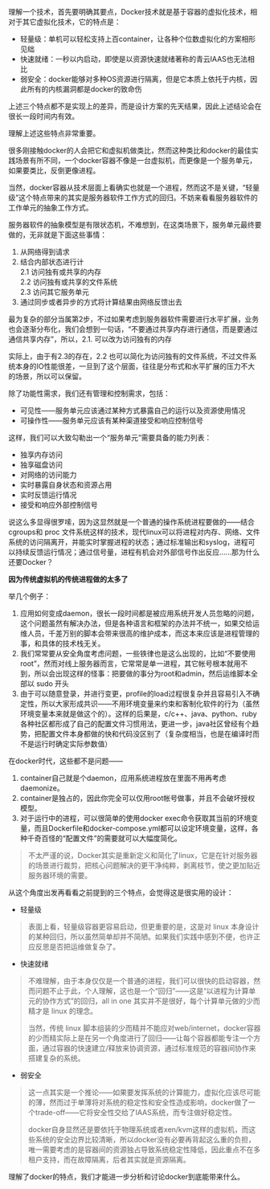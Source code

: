 理解一个技术，首先要明确其要点，Docker技术就是基于容器的虚拟化技术，相对于其它虚拟化技术，它的特点是：

 * 轻量级：单机可以轻松支持上百container，让各种个位数虚拟化的方案相形见绌
 * 快速就绪：一秒以内启动，即使是以资源快速就绪著称的青云IAAS也无法相比
 * 弱安全：docker能够对多种OS资源进行隔离，但是它本质上依托于内核，因此所有的内核漏洞都是docker的致命伤

上述三个特点都不是实现上的差异，而是设计方案的先天结果，因此上述结论会在很长一段时间内有效。

理解上述这些特点非常重要。

很多刚接触docker的人会把它和虚拟机做类比，然而这种类比和docker的最佳实践场景有所不同，一个docker容器不像是一台虚拟机，而更像是一个服务单元，如果要类比，反倒更像进程。

当然，docker容器从技术层面上看确实也就是一个进程，然而这不是关键，“轻量级”这个特点带来的其实是服务器软件工作方式的回归。不妨来看看服务器软件的工作单元的抽象工作方式。

服务器软件的抽象模型是有限状态机，不难想到，在这类场景下，服务单元最终要做的，无非就是下面这些事情：

  1. 从网络得到请求
  2. 结合内部状态进行计  
    2.1 访问独有或共享的内存  
    2.2 访问独有或共享的文件系统  
    2.3 访问其它服务单元
  3. 通过同步或者异步的方式将计算结果由网络反馈出去

最为复杂的部分当属第2步，不过如果考虑到服务器软件需要进行水平扩展，业务也会逐渐分布化，我们会想到一句话，“不要通过共享内存进行通信，而是要通过通信共享内存”，所以，2.1. 可以改为访问独有的内存

实际上，由于有2.3的存在，2.2 也可以简化为访问独有的文件系统，不过文件系统本身的IO性能很差，一旦到了这个层面，往往是分布式和水平扩展的压力不大的场景，所以可以保留。

除了功能性需求，我们还有管理和控制需求，包括：

* 可见性——服务单元应该通过某种方式暴露自己的运行以及资源使用情况
* 可操作性——服务单元应该有某种渠道接受和响应控制信号

这样，我们可以大致勾勒出一个“服务单元”需要具备的能力列表：

* 独享内存访问
* 独享磁盘访问
* 对网络的访问能力
* 实时暴露自身状态和资源占用
* 实时反馈运行情况
* 接受和响应外部控制信号

说这么多显得很罗嗦，因为这显然就是一个普通的操作系统进程要做的——结合cgroups和 proc 文件系统这样的技术，现代linux可以将进程对内存、网络、文件系统的访问隔离开，并能实时掌握进程的状态；通过标准输出和syslog，进程可以持续反馈运行情况；通过信号量，进程有机会对外部信号作出反应......那为什么还要Docker？

**因为传统虚拟机的传统进程做的太多了**

举几个例子：

1. 应用如何变成daemon，很长一段时间都是被应用系统开发人员忽略的问题，这个问题虽然有解决办法，但是各种语言和框架的办法并不统一，如果交给运维人员，千差万别的脚本会带来很高的维护成本，而这本来应该是进程管理的事，和具体的技术栈无关。
2. 我们常常要从安全角度考虑问题，一些铁律也是这么出现的，比如“不要使用root”，然而对线上服务器而言，它常常是单一进程，其它帐号根本就用不到，所以会出现这样的怪事：把要做的事分为root和admin，然后运维脚本全部以 sudo 开头
3. 由于可以随意登录，并进行变更，profile的load过程很复杂并且容易引入不确定性，所以大家形成共识——不用环境变量来约束和客制化软件的行为（虽然环境变量本来就是做这个的）。这样的后果是，c/c++、java、python、ruby各种社区都形成了自己的配置文件习惯用法，更进一步，java社区曾经有个趋势，把配置文件本身都做的快和代码没区别了（复杂度相当，也是在编译时而不是运行时确定实际参数值）

在docker时代，这些都不是问题——

1. container自己就是个daemon，应用系统进程放在里面不用再考虑daemonize。
2. container是独占的，因此你完全可以仅用root帐号做事，并且不会破坏授权模型。
3. 对于运行中的进程，可以很简单的使用docker exec命令获取其当前的环境变量，而且Dockerfile和docker-compose.yml都可以设定环境变量，这样，各种千奇百怪的“配置文件”的需要就可以大幅度简化。

> 不太严谨的说，Docker其实是重新定义和简化了linux，它是在针对服务器的场景进行裁剪，把核心问题解决的更干净纯粹，剥离枝节，使之更加贴近服务器环境的需要。

从这个角度出发再看看之前提到的三个特点，会觉得这是很实用的设计：

* 轻量级
> 表面上看，轻量级容器更容易启动，但更重要的是，这是对 linux 本身设计的某种回归，所以虽然简单却并不简陋。如果我们实践中感到不便，也许正应反思是否把运维做复杂了。

* 快速就绪
> 不难理解，由于本身仅仅是一个普通的进程，我们可以很快的启动容器，然而问题不止于此，个人理解，这也是一个“回归”——这是“以进程为计算单元的协作方式”的回归，all in one 其实并不是很好，每个计算单元做的少而精才是 linux 的理念。
>
> 当然，传统 linux 脚本组装的少而精并不能应对web/internet，docker容器的少而精实际上是在另一个角度进行了回归——让每个容器都能专注一个方面，通过容器的快速建立/释放来协调资源，通过标准规范的容器间协作来搭建复杂的系统。

* 弱安全
> 这一点其实是一个推论——如果要发挥系统的计算能力，虚拟化应该尽可能的薄，然而过于单薄将对系统的稳定性和安全性造成影响，docker做了一个trade-off——它将安全性交给了IAAS系统，而专注做好稳定性。
>
> docker自身显然还是要依托于物理系统或者xen/kvm这样的虚拟机，而这些系统的安全边界比较清晰，所以docker没有必要再背起这么重的负担，唯一需要考虑的是容器间的资源独占导致系统稳定性降低，因此重点不在多租户支持，而在故障隔离，后者其实就是资源隔离。

理解了docker的特点，我们才能进一步分析和讨论docker到底能带来什么。
